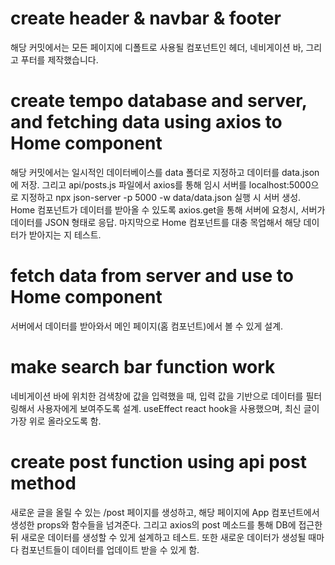 # create header & navbar & footer
해당 커밋에서는 모든 페이지에 디폴트로 사용될 컴포넌트인 헤더, 네비게이션 바, 그리고 푸터를 제작했습니다.


# create tempo database and server, and fetching data using axios to Home component
해당 커밋에서는 일시적인 데이터베이스를 data 폴더로 지정하고 데이터를 data.json에 저장.
그리고 api/posts.js 파일에서 axios를 통해 임시 서버를 localhost:5000으로 지정하고 
npx json-server -p 5000 -w data/data.json 실행 시 서버 생성.
Home 컴포넌트가 데이터를 받아올 수 있도록 axios.get을 통해 서버에 요청시, 서버가 데이터를 JSON 형태로 응답. 
마지막으로 Home 컴포넌트를 대충 목업해서 해당 데이터가 받아지는 지 테스트.


# fetch data from server and use to Home component
서버에서 데이터를 받아와서 메인 페이지(홈 컴포넌트)에서 볼 수 있게 설계.


# make search bar function work
네비게이션 바에 위치한 검색창에 값을 입력했을 때, 입력 값을 기반으로 데이터를 필터링해서 사용자에게 보여주도록 설계.
useEffect react hook을 사용했으며, 최신 글이 가장 위로 올라오도록 함. 


# create post function using api post method
새로운 글을 올릴 수 있는 /post 페이지를 생성하고, 해당 페이지에 App 컴포넌트에서 생성한 props와 함수들을 넘겨준다.
그리고 axios의 post 메소드를 통해 DB에 접근한 뒤 새로운 데이터를 생성할 수 있게 설계하고 테스트.
또한 새로운 데이터가 생성될 때마다 컴포넌트들이 데이터를 업데이트 받을 수 있게 함.